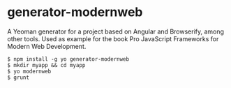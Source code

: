 # generator-modernweb

A Yeoman generator for a project based on Angular and Browserify, among other tools. Used as example for the book Pro JavaScript Frameworks for Modern Web Development.

```
$ npm install -g yo generator-modernweb
$ mkdir myapp && cd myapp
$ yo modernweb
$ grunt
```
